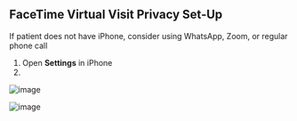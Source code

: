 ## FaceTime Virtual Visit Privacy Set-Up

If patient does not have iPhone, consider using WhatsApp, Zoom, or regular phone call

1. Open **Settings** in iPhone
2. 

![image](https://drive.google.com/file/d/1cUy8Xw8VbR3O0fTxbjASOJmht_wlookQ)

![image](https://drive.google.com/open?id=13t12lYC7gj9dtJrx0uIRAnNPEZGp-_Yw)
